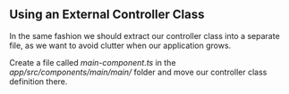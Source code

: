 ## Using an External Controller Class

In the same fashion we should extract our controller class into a separate file, as we want to avoid clutter when our application grows.

Create a file called *main-component.ts* in the *app/src/components/main/main/* folder and move our controller class definition there.
